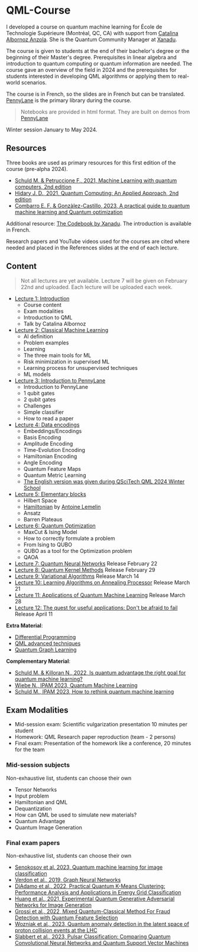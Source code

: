 # QML-Course
I developed a course on quantum machine learning for École de Technologie Supérieure (Montréal, QC, CA) with support from [Catalina Albornoz Anzola](https://www.linkedin.com/in/catalinaalbornoz/). She is the Quantum Community Manager at [Xanadu](https://xanadu.ai). 

The course is given to students at the end of their bachelor's degree or the beginning of their Master's degree. Prerequisites in linear algebra and introduction to quantum computing or quantum information are needed. The course gave an overview of the field in 2024 and the prerequisites for students interested in developing QML algorithms or applying them to real-world scenarios. 

The course is in French, so the slides are in French but can be translated. [PennyLane](https://pennylane.ai) is the primary library during the course. 

> Notebooks are provided in html format. They are built on demos from [PennyLane](https://pennylane.ai)

Winter session January to May 2024. 

## Resources 
Three books are used as primary resources for this first edition of the course (pre-alpha 2024). 
- [Schuld M. & Petruccione F., 2021, Machine Learning with quantum computers, 2nd edition](https://link.springer.com/book/10.1007/978-3-030-83098-4)
- [Hidary J. D., 2021, Quantum Computing: An Applied Approach, 2nd edition](https://link.springer.com/book/10.1007/978-3-030-83274-2)
- [Combarro E. F. & Gonzàlez-Castillo, 2023, A practical guide to quantum machine learning and Quantum optimization](https://www.packtpub.com/product/a-practical-guide-to-quantum-machine-learning-and-quantum-optimization/9781804613832)

Additional resource: [The Codebook by Xanadu](https://codebook.xanadu.ai/). The introduction is available in French. 

Research papers and YouTube videos used for the courses are cited where needed and placed in the References slides at the end of each lecture. 

## Content 

> Not all lectures are yet available. Lecture 7 will be given on February 22nd and uploaded. Each lecture will be uploaded each week. 

- [Lecture 1: Introduction](https://github.com/Christophe-pere/QML-Course/blob/main/Lecture%201/Lecture%201.pdf)
  * Course content
  * Exam modalities
  * Introduction to QML
  * Talk by Catalina Albornoz 
- [Lecture 2: Classical Machine Learning](https://github.com/Christophe-pere/QML-Course/blob/main/Lecture%202/Lecture%202.pdf)
  * AI definition
  * Problem examples
  * Learning
  * The three main tools for ML
  * Risk minimization in supervised ML
  * Learning process for unsupervised techniques
  * ML models 
- [Lecture 3: Introduction to PennyLane](https://github.com/Christophe-pere/QML-Course/blob/main/Lecture%203/Lecture%203.pdf)
  * Introduction to PennyLane
  * 1 qubit gates
  * 2 qubit gates
  * Challenges
  * Simple classifier
  * How to read a paper 
- [Lecture 4: Data encodings](https://github.com/Christophe-pere/QML-Course/blob/main/Lecture%204/Lecture%204.pdf)
  * Embeddings/Encodings
  * Basis Encoding
  * Amplitude Encoding
  * Time-Evolution Encoding
  * Hamiltonian Encoding
  * Angle Encoding
  * Quantum Feature Maps
  * Quantum Metric Learning
  * [The English version was given during QSciTech QML 2024 Winter School](https://github.com/Christophe-pere/QML-Course/blob/main/Lecture%204/Data%20encoding%20and%20Kernels%20and%20SVM.pdf)
- [Lecture 5: Elementary blocks](https://github.com/Christophe-pere/QML-Course/blob/main/Lecture%205/Lecture%205.pdf)
  * Hilbert Space
  * [Hamiltonian](https://github.com/Christophe-pere/QML-Course/blob/main/Lecture%205/Hamiltonian.pdf) by [Antoine Lemelin](https://www.linkedin.com/in/antoine-lemelin-6b9929238/)
  * Ansatz
  * Barren Plateaus 
- [Lecture 6: Quantum Optimization](https://github.com/Christophe-pere/QML-Course/blob/main/Lecture%206/Lecture%206.pdf) 
  * MaxCut & Ising Model
  * How to correctly formulate a problem
  * From Ising to QUBO
  * QUBO as a tool for the Optimization problem
  * QAOA
- [Lecture 7: Quantum Neural Networks]() Release February 22
- [Lecture 8: Quantum Kernel Methods]() Release February 29
- [Lecture 9: Variational Algorithms]() Release March 14
- [Lecture 10: Learning Algorithms on Annealing Processor]() Release March 21 
- [Lecture 11: Applications of Quantum Machine Learning]() Release March 28 
- [Lecture 12: The quest for useful applications: Don't be afraid to fail]() Release April 11 

**Extra Material**:
- [Differential Programming]()
- [QML advanced techniques]()
- [Quantum Graph Learning]()

**Complementary Material**:
- [Schuld M. & Killoran N., 2022, Is quantum advantage the right goal for quantum machine learning?](https://arxiv.org/abs/2203.01340)
- [Wiebe N., IPAM 2023, Quantum Machine Learning](https://www.youtube.com/watch?v=0fwsMdE8iVo)
- [Schuld M., IPAM 2023, How to rethink quantum machine learning](https://www.youtube.com/watch?v=VVY8xcps3N4&list=PLHyI3Fbmv0SckwZK0xfc7itiq9nLWJeUF&index=1&pp=iAQB)

## Exam Modalities 
- Mid-session exam: Scientific vulgarization presentation 10 minutes per student
- Homework: QML Research paper reproduction (team - 2 persons)
- Final exam: Presentation of the homework like a conference, 20 minutes for the team

### Mid-session subjects
Non-exhaustive list, students can choose their own 

- Tensor Networks
- Input problem
- Hamiltonian and QML
- Dequantization
- How can QML be used to simulate new materials? 
- Quantum Advantage
- Quantum Image Generation 

### Final exam papers 
Non-exhaustive list, students can choose their own 

- [Senokosov et al. 2023, Quantum machine learning for image classification](https://arxiv.org/pdf/2304.09224.pdf) 
- [Verdon et al., 2019, Graph Neural Networks](https://arxiv.org/pdf/1909.12264.pdf)
- [DiAdamo et al., 2022, Practical Quantum K-Means Clustering: Performance Analysis and Applications in Energy Grid Classification](https://arxiv.org/pdf/2112.08506.pdf) 
- [Huang et al., 2021, Experimental Quantum  Generative Adversarial Networks for Image Generation](https://arxiv.org/pdf/2010.06201v3.pdf)
- [Grossi et al., 2022, Mixed Quantum-Classical Method For Fraud Detection with Quantum Feature Selection](https://arxiv.org/pdf/2208.07963.pdf)
- [Wozniak et al., 2023, Quantum anomaly detection in the latent space of proton collision events at the LHC](https://arxiv.org/pdf/2301.10780.pdf)
- [Slabbert et al., 2023, Pulsar Classification: Comparing Quantum Convolutional Neural Networks and Quantum Support Vector Machines](https://arxiv.org/pdf/2309.15592.pdf)

